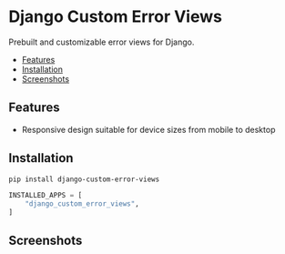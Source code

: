 # Django Custom Error Views

Prebuilt and customizable error views for Django.

* [Features](#features)
* [Installation](#installation)
* [Screenshots](#screenshots)

## Features

* Responsive design suitable for device sizes from mobile to desktop

## Installation

```sh
pip install django-custom-error-views
```

```python
INSTALLED_APPS = [
    "django_custom_error_views",
]
```

## Screenshots
